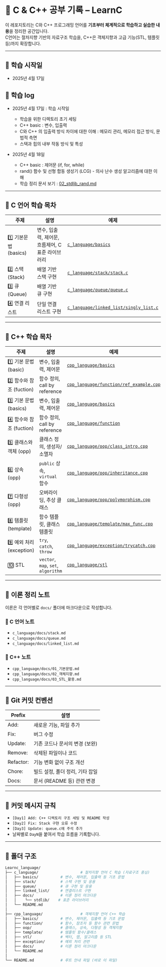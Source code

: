 # 📘 C & C++ 공부 기록 – LearnC

이 레포지토리는 C와 C++ 프로그래밍 언어를 **기초부터 체계적으로 학습하고 실습한 내용**을 정리한 공간입니다.  
C언어는 절차지향 기반의 자료구조 학습을, C++은 객체지향과 고급 기능(STL, 템플릿 등)까지 확장합니다.

---


## 📅 학습 시작일

- 2025년 4월 17일

## 📅 학습 log

- 2025년 4월 17일 : 학습 시작일
    - 학습을 위한 디렉토리 초기 세팅
    - C++ basic : 변수, 입출력
    - C와 C++ 의 입출력 방식 차이에 대한 이해 : 메모리 관리, 메모리 접근 방식, 문법적 측면
    - 스택과 힙의 내부 작동 방식 및 특성

- 2025년 4월 18일
    - C++ basic : 제어문 (if, for, while)
    - rand() 함수 및 선형 합동 생성기 (LCG) - 의사 난수 생성 알고리즘에 대한 이해
    - 학습 정리 문서 보기 : [02_stdlib_rand.md](./c_language/docs/stdlib/02_stdlib_rand.md)



---

## 📌 C 언어 학습 목차

| 주제 | 설명 | 예제 |
|------|------|------|
| 1️⃣ 기본문법 (basics) | 변수, 입출력, 제어문, 흐름제어, C표준 라이브러리 | [`c_language/basics`](./c_language/basics) |
| 2️⃣ 스택 (Stack) | 배열 기반 스택 구현 | [`c_language/stack/stack.c`](./c_language/stack/stack.c) |
| 3️⃣ 큐 (Queue) | 배열 기반 큐 구현 | [`c_language/queue/queue.c`](./c_language/queue/queue.c) |
| 4️⃣ 연결 리스트 | 단일 연결 리스트 구현 | [`c_language/linked_list/singly_list.c`](./c_language/linked_list/singly_list.c) |

---

## 📌 C++ 학습 목차

| 주제 | 설명 | 예제 |
|------|------|------|
| 1️⃣ 기본 문법 (basic) | 변수, 입출력, 제어문 | [`cpp_language/basics`](./cpp_language/basics) |
| 2️⃣ 함수와 참조 (fuction) | 함수 정의, call by reference | [`cpp_language/function/ref_example.cpp`](./cpp_language/function/ref_example.cpp) |
| 3️⃣ 기본 문법 (basics) | 변수, 입출력, 제어문 | [`cpp_language/basics`](./cpp_language/basics) |
| 4️⃣ 함수와 참조 (fuction) | 함수 정의, call by reference | [`cpp_language/function`](./cpp_language/function) |
| 5️⃣ 클래스와 객체 (opp) | 클래스 정의, 생성자/소멸자 | [`cpp_language/oop/class_intro.cpp`](./cpp_language/oop/class_intro.cpp) |
| 6️⃣ 상속 (opp) | `public` 상속, `virtual` 함수 | [`cpp_language/oop/inheritance.cpp`](./cpp_language/oop/inheritance.cpp) |
| 7️⃣ 다형성 (opp) | 오버라이딩, 추상 클래스 | [`cpp_language/oop/polymorphism.cpp`](./cpp_language/oop/polymorphism.cpp) |
| 8️⃣ 템플릿 (template) | 함수 템플릿, 클래스 템플릿 | [`cpp_language/template/max_func.cpp`](./cpp_language/template/max_func.cpp) |
| 9️⃣ 예외 처리 (exception) | `try`, `catch`, `throw` | [`cpp_language/exception/trycatch.cpp`](./cpp_language/exception/trycatch.cpp) |
| 🔟 STL | `vector`, `map`, `set`, `algorithm` | [`cpp_language/stl`](./cpp_language/stl) |

---

## 📘 이론 정리 노트

이론은 각 언어별로 `docs/` 폴더에 마크다운으로 작성합니다.

### 📄 C 언어 노트
- `c_language/docs/stack.md`
- `c_language/docs/queue.md`
- `c_language/docs/linked_list.md`

### 📄 C++ 노트
- `cpp_language/docs/01_기본문법.md`
- `cpp_language/docs/02_객체지향.md`
- `cpp_language/docs/03_STL_활용.md`

---

## 🔖 Git 커밋 컨벤션

| Prefix   | 설명                            |
|----------|---------------------------------|
| Add:     | 새로운 기능, 파일 추가          |
| Fix:     | 버그 수정                       |
| Update:  | 기존 코드나 문서의 변경 (보완) |
| Remove:  | 삭제된 파일이나 코드            |
| Refactor:| 기능 변화 없이 구조 개선        |
| Chore:   | 빌드 설정, 폴더 정리, 기타 잡일 |
| Docs:    | 문서 (README 등) 관련 변경      |

---

## 💬 커밋 메시지 규칙

- `[Day1] Add: C++ 디렉토리 구조 세팅 및 README 작성`
- `[Day2] Fix: Stack 구현 오류 수정`
- `[Day3] Update: queue.c에 주석 추가`
- 날짜별로 `DayN`을 붙여서 학습 흐름을 기록합니다.

---

## 📁 폴더 구조

```bash
Learnc_language/
├── c_language/                   # 절차지향 언어 C 학습 (자료구조 중심)
│   ├── basics/          # 변수, 제어문, 입출력 등 기초 문법
│   ├── stack/           # 스택 구현 및 응용
│   ├── queue/           # 큐 구현 및 응용
│   ├── linked_list/     # 연결리스트 구현
│   ├── docs/            # 이론 정리 마크다운
│   │    └── stdlib/    # 표준 라이브러리
│   └── README.md
│
├── cpp_language/                 # 객체지향 언어 C++ 학습
│   ├── basics/          # 변수, 제어문, 입출력 등 기초 문법
│   ├── function/        # 함수, 참조자 등 함수 관련 문법
│   ├── oop/             # 클래스, 상속, 다형성 등 객체지향
│   ├── template/        # 템플릿 함수/클래스
│   ├── stl/             # 벡터, 맵, 알고리즘 등 STL
│   ├── exception/       # 예외 처리 관련
│   ├── docs/            # 이론 정리 마크다운
│   └── README.md
│
└── README.md            # 루트 안내 파일 (바로 이 파일)
